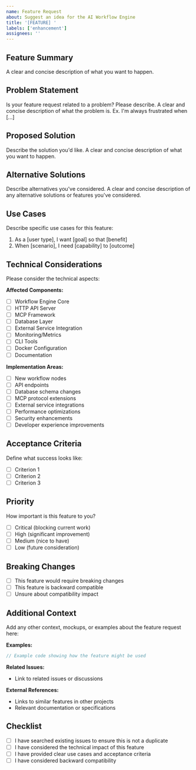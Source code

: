 ```yaml
---
name: Feature Request
about: Suggest an idea for the AI Workflow Engine
title: '[FEATURE] '
labels: ['enhancement']
assignees: ''
---
```


## Feature Summary
A clear and concise description of what you want to happen.

## Problem Statement
Is your feature request related to a problem? Please describe.
A clear and concise description of what the problem is. Ex. I'm always frustrated when [...]

## Proposed Solution
Describe the solution you'd like.
A clear and concise description of what you want to happen.

## Alternative Solutions
Describe alternatives you've considered.
A clear and concise description of any alternative solutions or features you've considered.

## Use Cases
Describe specific use cases for this feature:
1. As a [user type], I want [goal] so that [benefit]
2. When [scenario], I need [capability] to [outcome]

## Technical Considerations
Please consider the technical aspects:

**Affected Components:**
- [ ] Workflow Engine Core
- [ ] HTTP API Server
- [ ] MCP Framework
- [ ] Database Layer
- [ ] External Service Integration
- [ ] Monitoring/Metrics
- [ ] CLI Tools
- [ ] Docker Configuration
- [ ] Documentation

**Implementation Areas:**
- [ ] New workflow nodes
- [ ] API endpoints
- [ ] Database schema changes
- [ ] MCP protocol extensions
- [ ] External service integrations
- [ ] Performance optimizations
- [ ] Security enhancements
- [ ] Developer experience improvements

## Acceptance Criteria
Define what success looks like:
- [ ] Criterion 1
- [ ] Criterion 2
- [ ] Criterion 3

## Priority
How important is this feature to you?
- [ ] Critical (blocking current work)
- [ ] High (significant improvement)
- [ ] Medium (nice to have)
- [ ] Low (future consideration)

## Breaking Changes
- [ ] This feature would require breaking changes
- [ ] This feature is backward compatible
- [ ] Unsure about compatibility impact

## Additional Context
Add any other context, mockups, or examples about the feature request here:

**Examples:**
```rust
// Example code showing how the feature might be used
```

**Related Issues:**
- Link to related issues or discussions

**External References:**
- Links to similar features in other projects
- Relevant documentation or specifications

## Checklist
- [ ] I have searched existing issues to ensure this is not a duplicate
- [ ] I have considered the technical impact of this feature
- [ ] I have provided clear use cases and acceptance criteria
- [ ] I have considered backward compatibility